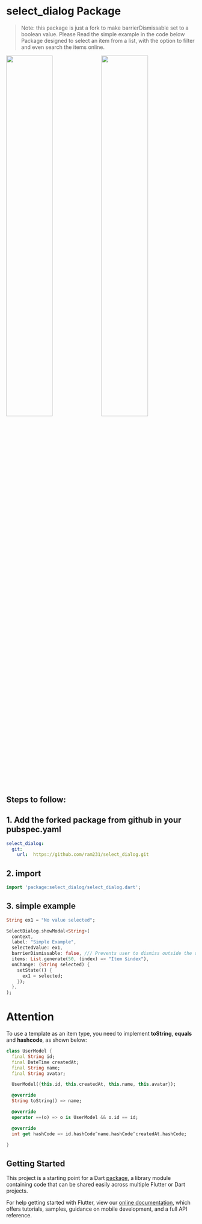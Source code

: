 # select_dialog Package

> Note: this package is just a fork to make barrierDismissable set to a boolean value.
> Please Read the simple example in the code below
Package designed to select an item from a list, with the option to filter and even search the items online.



<img src="https://github.com/davidsdearaujo/select_dialog/blob/master/screenshots/Screenshot_1.png?raw=true" width="49.5%" /> <img src="https://github.com/davidsdearaujo/select_dialog/blob/master/screenshots/Screenshot_2.png?raw=true" width="49.5%" />


## Steps to follow:

## 1. Add the forked package from github in your pubspec.yaml
```yaml
select_dialog:
  git:
    url:  https://github.com/ram231/select_dialog.git
```
## 2. import
```dart
import 'package:select_dialog/select_dialog.dart';
```

## 3. simple example
```dart
String ex1 = "No value selected";

SelectDialog.showModal<String>(
  context,
  label: "Simple Example",
  selectedValue: ex1,
  barrierDismissable: false, /// Prevents user to dismiss outside the dialog
  items: List.generate(50, (index) => "Item $index"),
  onChange: (String selected) {
    setState(() {
      ex1 = selected;
    });
  },
);
```


# Attention
To use a template as an item type, you need to implement **toString**, **equals** and **hashcode**, as shown below:

```dart
class UserModel {
  final String id;
  final DateTime createdAt;
  final String name;
  final String avatar;

  UserModel({this.id, this.createdAt, this.name, this.avatar});

  @override
  String toString() => name;

  @override
  operator ==(o) => o is UserModel && o.id == id;

  @override
  int get hashCode => id.hashCode^name.hashCode^createdAt.hashCode;

}
```


## Getting Started

This project is a starting point for a Dart
[package](https://flutter.dev/developing-packages/),
a library module containing code that can be shared easily across
multiple Flutter or Dart projects.

For help getting started with Flutter, view our 
[online documentation](https://flutter.dev/docs), which offers tutorials, 
samples, guidance on mobile development, and a full API reference.
